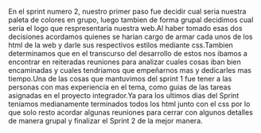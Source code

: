 En el sprint numero 2, nuestro primer paso fue decidir cual seria nuestra paleta de colores en grupo, luego tambien de forma grupal decidimos cual seria el logo que respresentaria nuestra web.Al haber tomado esas dos decisiones acordamos quienes se harian cargo de armar cada unos de los html de la web y darle sus respectivos estilos mediante css.Tambien determinamos que en el transcurso del desarrollo de estos nos ibamos a encontrar en reiteradas reuniones para analizar cuales cosas iban bien encaminadas y cuales tendriamos que empeñarnos mas y dedicarles mas tiempo.Una de las cosas que mantuvimos del sprint 1 fue tener a las personas con mas experiencia en el tema, como guias de las tareas asignadas en el proyecto integrador.Ya para los ultimos dias del Sprint teniamos medianamente terminados todos los html junto con el css por lo que solo resto acordar algunas reuniones para cerrar con algunos detalles de manera grupal y finalizar el Sprint 2 de la mejor manera.
